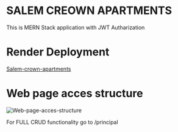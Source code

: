 # SALEM CREOWN APARTMENTS

This is MERN Stack application with JWT Autharization

# Render Deployment
[Salem-crown-apartments](https://salem-crown-apartments.onrender.com/)

# Web page acces structure
![Web-page-acces-structure](https://user-images.githubusercontent.com/112988428/210862139-e9c18339-dbec-4a06-aeba-56488b751134.jpg)


For FULL CRUD functionality go to /principal
